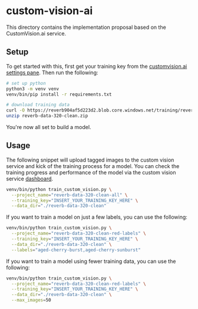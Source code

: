 # custom-vision-ai

This directory contains the implementation proposal based on the CustomVision.ai service.

## Setup

To get started with this, first get your training key from the [customvision.ai settings pane](https://www.customvision.ai/projects#/settings).
Then run the following:

```sh
# set up python
python3 -m venv venv
venv/bin/pip install -r requirements.txt

# download training data
curl -O https://reverb904af5d223d2.blob.core.windows.net/training/reverb-data-320-clean.zip
unzip reverb-data-320-clean.zip
```

You're now all set to build a model.

## Usage

The following snippet will upload tagged images to the custom vision service and kick of the training process for a
model. You can check the training progress and performance of the model via the custom vision service [dashboard](https://www.customvision.ai/projects).

```sh
venv/bin/python train_custom_vision.py \
  --project_name="reverb-data-320-clean-all" \
  --training_key="INSERT_YOUR_TRAINING_KEY_HERE" \
  --data_dir="./reverb-data-320-clean"
```

If you want to train a model on just a few labels, you can use the following:

```sh
venv/bin/python train_custom_vision.py \
  --project_name="reverb-data-320-clean-red-labels" \
  --training_key="INSERT_YOUR_TRAINING_KEY_HERE" \
  --data_dir="./reverb-data-320-clean" \
  --labels="aged-cherry-burst,aged-cherry-sunburst"
```

If you want to train a model using fewer training data, you can use the following:

```sh
venv/bin/python train_custom_vision.py \
  --project_name="reverb-data-320-clean-red-labels" \
  --training_key="INSERT_YOUR_TRAINING_KEY_HERE" \
  --data_dir="./reverb-data-320-clean" \
  --max_images=50
```
